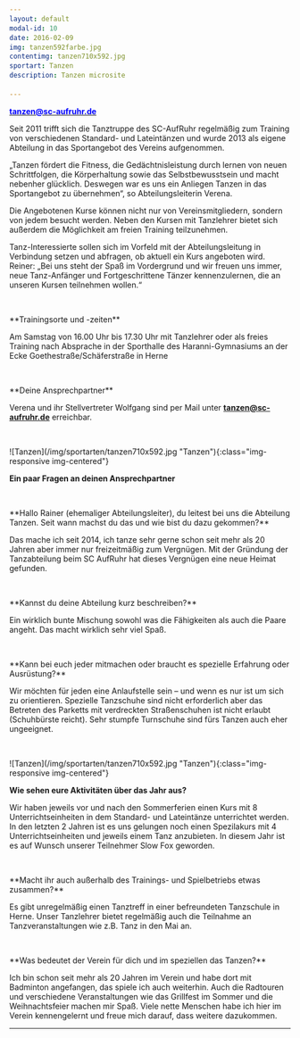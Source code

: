 ```yaml
---
layout: default
modal-id: 10
date: 2016-02-09
img: tanzen592farbe.jpg
contentimg: tanzen710x592.jpg
sportart: Tanzen
description: Tanzen microsite
             
---
```


<p><b><a href="mailto:tanzen@sc-aufruhr.de"><font color="#0000FF">tanzen@sc-aufruhr.de</font></a></b></p>
Seit 2011 trifft sich die Tanztruppe des SC-AufRuhr regelmäßig zum Training von verschiedenen Standard- und Lateintänzen und wurde 2013 als eigene Abteilung in das Sportangebot des Vereins aufgenommen.

„Tanzen fördert die Fitness, die Gedächtnisleistung durch lernen von neuen Schrittfolgen, die Körperhaltung sowie das Selbstbewusstsein und macht nebenher glücklich. Deswegen war es uns ein Anliegen Tanzen in das Sportangebot zu übernehmen“, so Abteilungsleiterin Verena.

Die Angebotenen Kurse können nicht nur von Vereinsmitgliedern, sondern von jedem besucht werden. Neben den Kursen mit Tanzlehrer bietet sich außerdem die Möglichkeit am freien Training teilzunehmen.

Tanz-Interessierte sollen sich im Vorfeld mit der Abteilungsleitung in Verbindung setzen und abfragen, ob aktuell ein Kurs angeboten wird. Reiner: „Bei uns steht der Spaß im Vordergrund und wir freuen uns immer, neue Tanz-Anfänger und Fortgeschrittene Tänzer kennenzulernen, die an unseren Kursen teilnehmen wollen.“
  
<p>&nbsp;</p>
**Trainingsorte und -zeiten**

Am Samstag von 16.00 Uhr bis 17.30 Uhr mit Tanzlehrer oder als freies Training nach Absprache in der Sporthalle des Haranni-Gymnasiums an der Ecke Goethestraße/Schäferstraße in Herne

<p>&nbsp;</p>
**Deine Ansprechpartner**

Verena und ihr Stellvertreter Wolfgang sind per Mail unter <b><a href="mailto:tanzen@sc-aufruhr.de"><font color="#0000FF">tanzen@sc-aufruhr.de</font></a></b> erreichbar.
  
<p>&nbsp;</p>
![Tanzen](/img/sportarten/tanzen710x592.jpg "Tanzen"){:class="img-responsive img-centered"}


**Ein paar Fragen an deinen Ansprechpartner**

<p>&nbsp;</p>
**Hallo Rainer (ehemaliger Abteilungsleiter), du leitest bei uns die Abteilung Tanzen. Seit wann machst du das und wie bist du dazu gekommen?**
  
Das mache ich seit 2014, ich tanze sehr gerne schon seit mehr als 20 Jahren aber immer nur freizeitmäßig zum Vergnügen. Mit der Gründung der Tanzabteilung beim SC AufRuhr hat dieses Vergnügen eine neue Heimat gefunden.

<p>&nbsp;</p>
**Kannst du deine Abteilung kurz beschreiben?**

Ein wirklich bunte Mischung sowohl was die Fähigkeiten als auch die Paare angeht. Das macht wirklich sehr viel Spaß.
<p>&nbsp;</p>
**Kann bei euch jeder mitmachen oder braucht es spezielle Erfahrung oder Ausrüstung?**

Wir möchten für jeden eine Anlaufstelle sein – und wenn es nur ist um sich zu orientieren. Spezielle Tanzschuhe sind nicht erforderlich aber das Betreten des Parketts mit verdreckten Straßenschuhen ist nicht erlaubt (Schuhbürste reicht). Sehr stumpfe Turnschuhe sind fürs Tanzen auch eher ungeeignet.

<p>&nbsp;</p>
![Tanzen](/img/sportarten/tanzen710x592.jpg "Tanzen"){:class="img-responsive img-centered"}

**Wie sehen eure Aktivitäten über das Jahr aus?**

Wir haben jeweils vor und nach den Sommerferien einen Kurs mit 8 Unterrichtseinheiten in dem Standard- und Lateintänze unterrichtet werden. In den letzten 2 Jahren ist es uns gelungen noch einen Spezilakurs mit 4 Unterrichtseinheiten und jeweils einem Tanz anzubieten. In diesem Jahr ist es  auf Wunsch unserer Teilnehmer Slow Fox geworden.
<p>&nbsp;</p>
**Macht ihr auch außerhalb des Trainings- und Spielbetriebs etwas zusammen?**

Es gibt unregelmäßig einen Tanztreff in einer befreundeten Tanzschule in Herne. Unser Tanzlehrer bietet regelmäßig auch die Teilnahme an Tanzveranstaltungen wie z.B. Tanz in den Mai an. 
<p>&nbsp;</p>
**Was bedeutet der Verein für dich und im speziellen das Tanzen?**

Ich bin schon seit mehr als 20 Jahren im Verein und habe dort mit Badminton angefangen, das spiele ich auch weiterhin. Auch die Radtouren und verschiedene Veranstaltungen wie das Grillfest im Sommer und die Weihnachtsfeier machen mir Spaß. Viele nette Menschen habe ich hier im Verein kennengelernt und freue mich darauf, dass weitere dazukommen.



___
